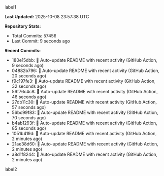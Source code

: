 
label1 
<!-- ACTIVITY_START -->
**Last Updated:** 2025-10-08 23:57:38 UTC

**Repository Stats:**
- Total Commits: 57456
- Last Commit: 9 seconds ago

**Recent Commits:**
- 180e15dbb: 🤖 Auto-update README with recent activity (GitHub Action, 9 seconds ago)
- 04882b796: 🤖 Auto-update README with recent activity (GitHub Action, 20 seconds ago)
- f9c197fe3: 🤖 Auto-update README with recent activity (GitHub Action, 32 seconds ago)
- 56f76c4c8: 🤖 Auto-update README with recent activity (GitHub Action, 46 seconds ago)
- 27db11c30: 🤖 Auto-update README with recent activity (GitHub Action, 57 seconds ago)
- 56bc99f83: 🤖 Auto-update README with recent activity (GitHub Action, 70 seconds ago)
- b4ab1293f: 🤖 Auto-update README with recent activity (GitHub Action, 85 seconds ago)
- 1051b419d: 🤖 Auto-update README with recent activity (GitHub Action, 2 minutes ago)
- 21ae38d60: 🤖 Auto-update README with recent activity (GitHub Action, 2 minutes ago)
- a8d1f8244: 🤖 Auto-update README with recent activity (GitHub Action, 2 minutes ago)
<!-- ACTIVITY_END -->

label2
